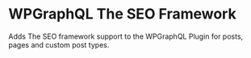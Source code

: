 # WPGraphQL The SEO Framework

Adds The SEO framework support to the WPGraphQL Plugin for posts, pages and custom post types.